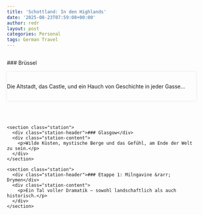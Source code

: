 ```yaml
---
title: 'Schottland: In den Highlands'
date: '2025-08-23T07:59:08+00:00'
author: redr
layout: post
categories: Personal
tags: German Travel
---
```


<main>
    <section class="station">
      <div class="station-header">### Brüssel</div>
      <div class="station-content">
        <p>Die Altstadt, das Castle, und ein Hauch von Geschichte in jeder Gasse...</p>
      </div>
    </section>

    <section class="station">
      <div class="station-header">### Glasgow</div>
      <div class="station-content">
        <p>Wilde Küsten, mystische Berge und das Gefühl, am Ende der Welt zu sein.</p>
      </div>
    </section>

    <section class="station">
      <div class="station-header">### Etappe 1: Milngavine &rarr; Drymen</div>
      <div class="station-content">
        <p>Ein Tal voller Dramatik – sowohl landschaftlich als auch historisch.</p>
      </div>
    </section>
  </main>
  
  
  <script>
  // Optional: ScrollReveal oder andere Effekte kannst du hier einbauen
// Beispiel:
document.querySelectorAll('.station').forEach((section, index) => {
  section.style.opacity = 0;
  section.style.transition = 'opacity 0.6s ease';

  const observer = new IntersectionObserver(entries => {
    entries.forEach(entry => {
      if (entry.isIntersecting) {
        entry.target.style.opacity = 1;
      }
    });
  }, { threshold: 0.1 });

  observer.observe(section);
});
  </script>
  
  
  <style>
  main {
  max-width: 800px;
  margin: 0 auto;
}

.station {
  margin-bottom: 4rem;
  position: relative;
}

.station-header {
  position: sticky;
  top: 0;
  background: var(--bg);
  padding: 1rem 0;
  border-bottom: 2px solid var(--bg-secondary);
  z-index: 10;
}

.station-content {
  padding: 1rem 0;
  box-shadow: 0 0 5px rgba(0,0,0,0.1);
}

.theme-toggle {
  z-index: 999;
}
  </style>